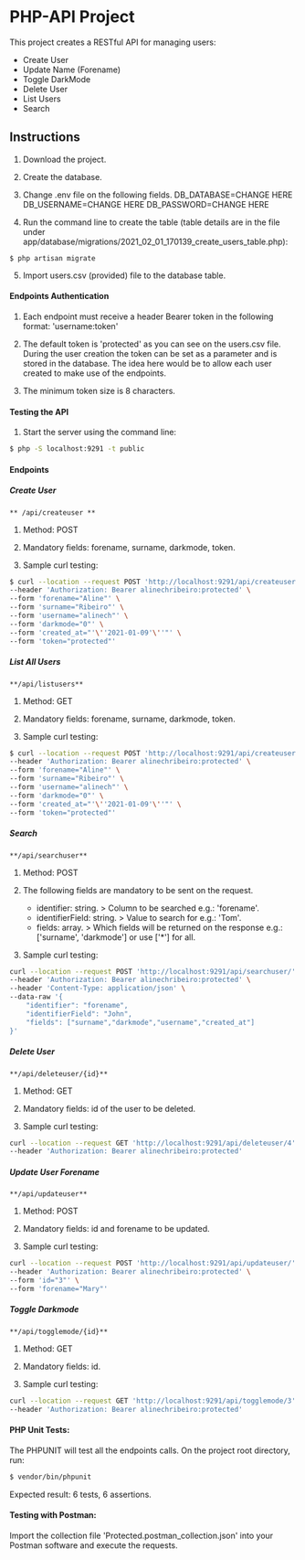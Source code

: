 # PHP-API Project 
This project creates a RESTful API for managing users: 
- Create User
- Update Name (Forename)
- Toggle DarkMode
- Delete User
- List Users
- Search 

## Instructions

1. Download the project.

2. Create the database.

3. Change .env file on the following fields. 
DB_DATABASE=CHANGE HERE
DB_USERNAME=CHANGE HERE
DB_PASSWORD=CHANGE HERE

4. Run the command line to create the table (table details are in the file under app/database/migrations/2021_02_01_170139_create_users_table.php):
```
$ php artisan migrate
```
5. Import users.csv (provided) file to the database table.

#### Endpoints Authentication

1. Each endpoint must receive a header Bearer token in the following format: 'username:token'

2. The default token is 'protected' as you can see on the users.csv file. During the user creation the token can be set as a parameter and is stored in the database. The idea here would be to allow each user created to make use of the endpoints. 

3. The minimum token size is 8 characters.


#### Testing the API

1. Start the server using the command line:

```bash
$ php -S localhost:9291 -t public 
```

#### Endpoints
 
##### Create User

    ** /api/createuser **

1. Method: POST

2. Mandatory fields: forename, surname, darkmode, token.

3. Sample curl testing:
```bash
$ curl --location --request POST 'http://localhost:9291/api/createuser' \
--header 'Authorization: Bearer alinechribeiro:protected' \
--form 'forename="Aline"' \
--form 'surname="Ribeiro"' \
--form 'username="alinech"' \
--form 'darkmode="0"' \
--form 'created_at="'\''2021-01-09'\''"' \
--form 'token="protected"'
```

##### List All Users

    **/api/listusers**

1. Method: GET

2. Mandatory fields: forename, surname, darkmode, token.

3. Sample curl testing:
```bash
$ curl --location --request POST 'http://localhost:9291/api/createuser' \
--header 'Authorization: Bearer alinechribeiro:protected' \
--form 'forename="Aline"' \
--form 'surname="Ribeiro"' \
--form 'username="alinech"' \
--form 'darkmode="0"' \
--form 'created_at="'\''2021-01-09'\''"' \
--form 'token="protected"'
```

##### Search

    **/api/searchuser**

1. Method: POST

2. The following fields are mandatory to be sent on the request.
	*  identifier: string. > Column to be searched e.g.: 'forename'.
	*  identifierField: string. > Value to search for e.g.: 'Tom'.
	*  fields: array. > Which fields will be returned on the response e.g.: ['surname', 'darkmode'] or use ['*'] for all.

3. Sample curl testing:
```bash
curl --location --request POST 'http://localhost:9291/api/searchuser/' \
--header 'Authorization: Bearer alinechribeiro:protected' \
--header 'Content-Type: application/json' \
--data-raw '{
    "identifier": "forename",
    "identifierField": "John",
    "fields": ["surname","darkmode","username","created_at"]
}'
```

##### Delete User

    **/api/deleteuser/{id}**

1. Method: GET

2. Mandatory fields: id of the user to be deleted.

3. Sample curl testing:
```bash
curl --location --request GET 'http://localhost:9291/api/deleteuser/4' \
--header 'Authorization: Bearer alinechribeiro:protected'
```

##### Update User Forename

    **/api/updateuser**

1. Method: POST

2. Mandatory fields: id and forename to be updated.

3. Sample curl testing:
```bash
curl --location --request POST 'http://localhost:9291/api/updateuser/' \
--header 'Authorization: Bearer alinechribeiro:protected' \
--form 'id="3"' \
--form 'forename="Mary"'
```

##### Toggle Darkmode

    **/api/togglemode/{id}**

1. Method: GET

2. Mandatory fields: id.

3. Sample curl testing:
```bash
curl --location --request GET 'http://localhost:9291/api/togglemode/3' \
--header 'Authorization: Bearer alinechribeiro:protected'
```
	
#### PHP Unit Tests: 
The PHPUNIT will test all the endpoints calls.
On the project root directory, run: 
```bash
$ vendor/bin/phpunit
```

Expected result: 6 tests, 6 assertions.

#### Testing with Postman:

Import the collection file 'Protected.postman_collection.json' into your Postman software and execute the requests. 
